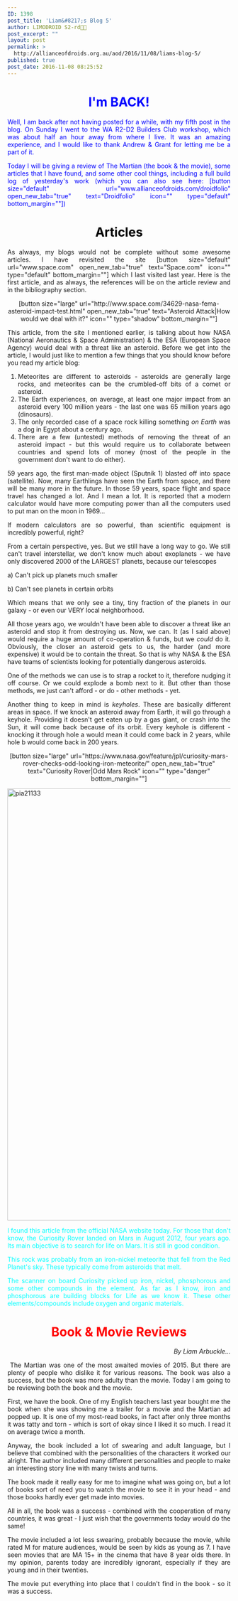 ```yaml
---
ID: 1398
post_title: 'Liam&#8217;s Blog 5'
author: LIMODROID S2-rd🔭🔬
post_excerpt: ""
layout: post
permalink: >
  http://allianceofdroids.org.au/aod/2016/11/08/liams-blog-5/
published: true
post_date: 2016-11-08 08:25:52
---
```

<h1 style="text-align: center;"><span style="color: #0000ff;">I'm BACK!</span></h1>
<p style="text-align: justify;"><span style="color: #0000ff;">Well, I am back after not having posted for a while, with my fifth post in the blog. On Sunday I went to the WA R2-D2 Builders Club workshop, which was about half an hour away from where I live. It was an amazing experience, and I would like to thank Andrew &amp; Grant for letting me be a part of it.</span></p>
<p style="text-align: justify;"><span style="color: #0000ff;">Today I will be giving a review of The Martian (the book &amp; the movie), some articles that I have found, and some other cool things, including a full build log of yesterday's work (which you can also see here: [button size="default" url="www.allianceofdroids.com/droidfolio" open_new_tab="true" text="Droidfolio" icon="" type="default" bottom_margin=""])</span></p>

<h1 style="text-align: center;"><span style="color: #000000;">Articles</span></h1>
<p style="text-align: justify;">As always, my blogs would not be complete without some awesome articles. I have revisited the site [button size="default" url="www.space.com" open_new_tab="true" text="Space.com" icon="" type="default" bottom_margin=""] which I last visited last year. Here is the first article, and as always, the references will be on the article review and in the bibliography section.</p>
<p style="text-align: center;">[button size="large" url="http://www.space.com/34629-nasa-fema-asteroid-impact-test.html" open_new_tab="true" text="Asteroid Attack|How would we deal with it?" icon="" type="shadow" bottom_margin=""]</p>
<p style="text-align: justify;">This article, from the site I mentioned earlier, is talking about how NASA (National Aeronautics &amp; Space Administration) &amp; the ESA (European Space Agency) would deal with a threat like an asteroid. Before we get into the article, I would just like to mention a few things that you should know before you read my article blog:</p>

<ol>
 	<li style="text-align: justify;">Meteorites are different to asteroids - asteroids are generally large rocks, and meteorites can be the crumbled-off bits of a comet or asteroid.</li>
 	<li style="text-align: justify;">The Earth experiences, on average, at least one major impact from an asteroid every 100 million years - the last one was 65 million years ago (dinosaurs).</li>
 	<li style="text-align: justify;">The only recorded case of a space rock killing something <em>on Earth</em> was a dog in Egypt about a century ago.</li>
 	<li style="text-align: justify;">There are a few (untested) methods of removing the threat of an asteroid impact - but this would require us to collaborate between countries and spend lots of money (most of the people in the government don't want to do either).</li>
</ol>
<p style="text-align: justify;">59 years ago, the first man-made object (Sputnik 1) blasted off into space (satellite). Now, many Earthlings have seen the Earth from space, and there will be many more in the future. In those 59 years, space flight and space travel has changed a lot. And I mean a lot. It is reported that a modern calculator would have more computing power than all the computers used to put man on the moon in 1969...</p>
<p style="text-align: justify;">If modern calculators are so powerful, than scientific equipment is incredibly powerful, right?</p>
<p style="text-align: justify;">From a certain perspective, yes. But we still have a long way to go. We still can't travel interstellar, we don't know much about exoplanets - we have only discovered 2000 of the LARGEST planets, because our telescopes</p>
<p style="text-align: justify;">a) Can't pick up planets much smaller</p>
<p style="text-align: justify;">b) Can't see planets in certain orbits</p>
<p style="text-align: justify;">Which means that we only see a tiny, tiny fraction of the planets in our galaxy - or even our VERY local neighborhood.</p>
<p style="text-align: justify;">All those years ago, we wouldn't have been able to discover a threat like an asteroid and stop it from destroying us. Now, we can. It (as I said above) would require a huge amount of co-operation &amp; funds, but we <em>could </em>do it. Obviously, the closer an asteroid gets to us, the harder (and more expensive) it would be to contain the threat. So that is why NASA &amp; the ESA have teams of scientists looking for potentially dangerous asteroids.</p>
<p style="text-align: justify;">One of the methods we can use is to strap a rocket to it, therefore nudging it off course. Or we could explode a bomb next to it. But other than those methods, we just can't afford - or do - other methods - yet.</p>
<p style="text-align: justify;">Another thing to keep in mind is <em>keyholes</em>. These are basically different areas in space. If we knock an asteroid away from Earth, it will go through a keyhole. Providing it doesn't get eaten up by a gas giant, or crash into the Sun, it will come back because of its orbit. Every keyhole is different - knocking it through hole a would mean it could come back in 2 years, while hole b would come back in 200 years.</p>
<p style="text-align: center;">[button size="large" url="https://www.nasa.gov/feature/jpl/curiosity-mars-rover-checks-odd-looking-iron-meteorite/" open_new_tab="true" text="Curiosity Rover|Odd Mars Rock" icon="" type="danger" bottom_margin=""]</p>
<p style="text-align: justify;"><img class="aligncenter size-full wp-image-1403" src="http://allianceofdroids.org.au/wp-content/uploads/2016/11/pia21133.jpg" alt="pia21133" width="985" height="972" /></p>
<p style="text-align: justify;"><span style="color: #00ffff;">I found this article from the official NASA website today. For those that don't know, the Curiosity Rover landed on Mars in August 2012, four years ago. Its main objective is to search for life on Mars. It is still in good condition.</span></p>
<p style="text-align: justify;"><span style="color: #00ffff;">This rock was probably from an iron-nickel meteorite that fell from the Red Planet's sky. These typically come from asteroids that melt. </span></p>
<p style="text-align: justify;"><span style="color: #00ffff;">The scanner on board Curiosity picked up iron, nickel, phosphorous and some other compounds in the element. As far as I know, iron and phosphorous are building blocks for Life as we know it. These other elements/compounds include oxygen and organic materials.</span></p>

<h1 style="text-align: center;"><span style="color: #ff0000;">Book &amp; Movie Reviews</span></h1>
<p style="text-align: right;"><em>By Liam Arbuckle...</em></p>
<p style="text-align: justify;"> The Martian was one of the most awaited movies of 2015. But there are plenty of people who dislike it for various reasons. The book was also a success, but the book was more adulty than the movie. Today I am going to be reviewing both the book and the movie.</p>
<p style="text-align: justify;">First, we have the book. One of my English teachers last year bought me the book when she was showing me a trailer for a movie and the Martian ad popped up. It is one of my most-read books, in fact after only three months it was tatty and torn - which is sort of okay since I liked it so much. I read it on average twice a month.</p>
<p style="text-align: justify;">Anyway, the book included a lot of swearing and adult language, but I believe that combined with the personalities of the characters it worked our alright. The author included many different personalities and people to make an interesting story line with many twists and turns.</p>
<p style="text-align: justify;">The book made it really easy for me to imagine what was going on, but a lot of books sort of need you to watch the movie to see it in your head - and those books hardly ever get made into movies.</p>
<p style="text-align: justify;">All in all, the book was a success - combined with the cooperation of many countries, it was great - I just wish that the governments today would do the same!</p>
<p style="text-align: justify;">The movie included a lot less swearing, probably because the movie, while rated M for mature audiences, would be seen by kids as young as 7. I have seen movies that are MA 15+ in the cinema that have 8 year olds there. In my opinion, parents today are incredibly ignorant, especially if they are young and in their twenties.</p>
<p style="text-align: justify;">The movie put everything into place that I couldn't find in the book - so it was a success.</p>
